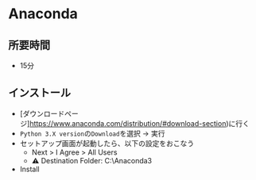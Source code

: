 # Anaconda

## 所要時間

- 15分

## インストール

- [ダウンロードページ]https://www.anaconda.com/distribution/#download-section)に行く
- `Python 3.X version`の`Download`を選択 → 実行
- セットアップ画面が起動したら、以下の設定をおこなう
  - Next > I Agree > All Users
  - :warning: Destination Folder: C:\Anaconda3
- Install
